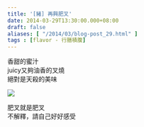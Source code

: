 ```yaml
---
title: '[豬] 再興肥叉'
date: 2014-03-29T13:30:00.000+08:00
draft: false
aliases: [ "/2014/03/blog-post_29.html" ]
tags : [flavor - 行膳積腹]
---
```


香甜的蜜汁  
juicy又夠油香的叉燒  
絕對是天殺的美味  

![](/images/joyhing.jpg)

肥叉就是肥叉  
不解釋，請自己好好感受

